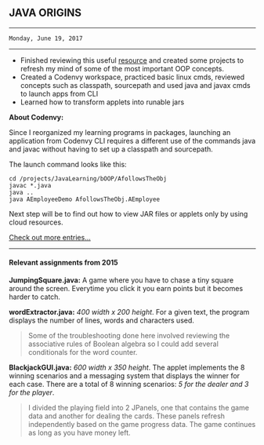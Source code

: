 ## JAVA ORIGINS ##

------------
	Monday, June 19, 2017

------------

- Finished reviewing this useful [resource](https://www.protechtraining.com/bookshelf/java_fundamentals_tutorial/object_oriented?ncr=1) and created some projects to refresh my mind of some of the most important OOP concepts. 
- Created a Codenvy workspace, practiced basic linux cmds, reviewed concepts such as classpath, sourcepath and used java and javax cmds to launch apps from CLI
- Learned how to transform applets into runable jars

**About Codenvy:**

Since I reorganized my learning programs in packages, launching an application from Codenvy CLI requires a different use of the commands java and javac without having to set up a classpath and sourcepath. 

The launch command looks like this:

	cd /projects/JavaLearning/bOOP/AfollowsTheObj
	javac *.java
	java ..
	java AEmployeeDemo AfollowsTheObj.AEmployee

Next step will be to find out how to view JAR files or applets only by using cloud resources. 


[Check out more entries...](https://github.com/MikeBendorf11/JavaLearning/wiki "JavaLearning/wiki")

------------------------------------


#### Relevant assignments from 2015 ####

**JumpingSquare.java:** A game where you have to chase a tiny square around the screen. Everytime you click it you earn points but it becomes harder to catch. 

**wordExtractor.java:** *400 width x 200 height*. For a given text, the program displays the number of lines, words and characters used.
>Some of the troubleshooting done here involved reviewing the associative rules of Boolean algebra so I could add several conditionals for the word counter.

**BlackjackGUI.java:** *600 width x 350 height*. The applet implements the 8 winning scenarios and a messaging system that displays the winner for each case. There are a total of 8 winning scenarios: *5 for the dealer and 3 for the player*. 
>I divided the playing field into 2 JPanels, one that contains the game data and another for dealing the cards. These panels refresh independently based on the game progress data. The game continues as long as you have money left.